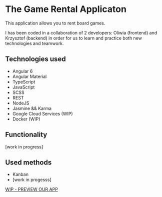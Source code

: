 # The Game Rental Applicaton

This application allows you to rent board games.

I has been coded in a collaboration of 2 developers: Oliwia (frontend) and Krzysztof (backend) in order for us to learn and practice both new technologies and teamwork.

## Technologies used

* Angular 6
* Angular Material
* TypeScript
* JavaScript
* SCSS
* REST
* NodeJS
* Jasmine && Karma
* Google Cloud Services (WIP)
* Docker (WIP)

## Functionality

[work in progress]

## Used methods

* Kanban
* [work in progesss]

[WIP - PREVIEW OUR APP](WIP)

